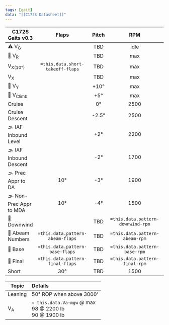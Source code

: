 ```yaml
---
tags: [gait]
data: "[[C172S Datasheet]]"
---
```


| **C172S Gaits** v0.3    |            **Flaps**             | **Pitch** |              **RPM**              |            **IAS (kts)**            | **VSI (fpm)** |
| ----------------------- |:--------------------------------:|:---------:|:---------------------------------:|:-----------------------------------:|:-------------:|
| ⚠️ V<sub>G</sub>        |                                  |    TBD    |               idle                |          `= this.data.Vg`           |      TBD      |
| 🛫 V<sub>R</sub>        |                                  |    TBD    |                max                |                 55                  |      TBD      |
| V<sub>X(10°)</sub>      | `=this.data.short-takeoff-flaps` |    TBD    |                max                |       `= this.data.Vx-short`        |      TBD      |
| V<sub>X</sub>           |                                  |    TBD    |                max                |          `= this.data.Vx`           |      TBD      |
| 🛫 V<sub>Y</sub>        |                                  |   +10°    |                max                |          `= this.data.vy`           |     +600      |
| 🛫 V<sub>Climb</sub>    |                                  |    +5°    |                max                |                 90                  |     +500      |
| Cruise                  |                                  |    0°     |               2500                |                 105                 |       0       |
| Cruise Descent          |                                  |  \-2.5°   |               2500                |                 115                 |     \-500     |
| 🌫️ IAF Inbound Level    |                                  |    +2°    |               2200                |                 90                  |       0       |
| 🌫️ IAF Inbound Descent  |                                  |   \-2°    |               1700                |                 90                  |     \-800     |
| 🌫️ Prec Appr to DA      |               10°                |   \-3°    |               1900                |                 90                  |     \-450     |
| 🌫️ Non-Prec Appr to MDA |               10°                |   \-4°    |               1500                |                 90                  |     \-800     |
| 🛬 Downwind             |                                  |    TBD    | `=this.data.pattern-downwind-rpm` | `=this.data.pattern-downwind-speed` |       0       |
| 🛬 Abeam Numbers        | `=this.data.pattern-abeam-flaps` |    TBD    |  `=this.data.pattern-abeam-rpm`   |  `=this.data.pattern-abeam-speed`   |      TBD      |
| 🛬 Base                 | `=this.data.pattern-base-flaps`  |    TBD    |   `=this.data.pattern-base-rpm`   |   `=this.data.pattern-base-speed`   |      TBD      |
| 🛬 Final                | `=this.data.pattern-final-flaps` |    TBD    |  `=this.data.pattern-final-rpm`   |         `= this.data.vref`          |      TBD      |
| Short                   |               30°                |    TBD    |               1500                |        `= this.data.vshort`         |      TBD      |

| Topic              | Details                                   |
| ------------------ |:----------------------------------------- |
| Leaning            | 50° ROP when above 3000'                  | 
| V<sub>A</sub>      | `= this.data.Va-mgw` @ max<br>98 @ 2200 lb<br>90 @ 1900 lb |